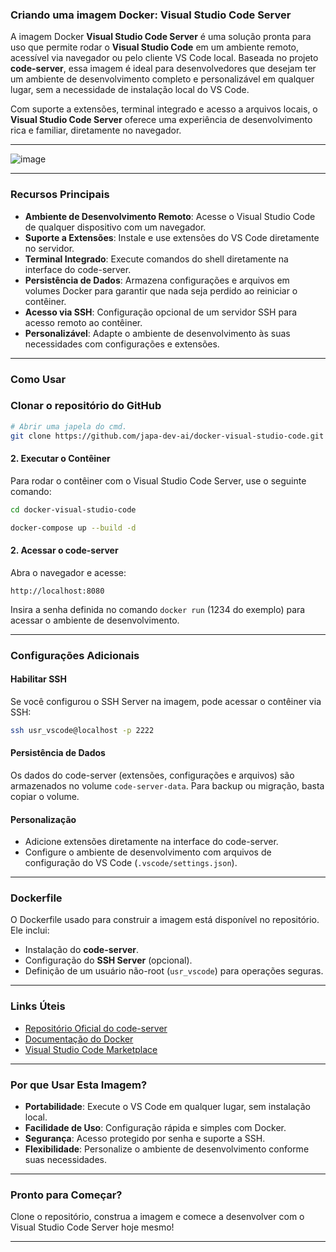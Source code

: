 ### **Criando uma imagem Docker: Visual Studio Code Server**

A imagem Docker **Visual Studio Code Server** é uma solução pronta para uso que permite rodar o **Visual Studio Code** em um ambiente remoto, acessível via navegador ou pelo cliente VS Code local. Baseada no projeto **code-server**, essa imagem é ideal para desenvolvedores que desejam ter um ambiente de desenvolvimento completo e personalizável em qualquer lugar, sem a necessidade de instalação local do VS Code.

Com suporte a extensões, terminal integrado e acesso a arquivos locais, o **Visual Studio Code Server** oferece uma experiência de desenvolvimento rica e familiar, diretamente no navegador.

---

![image](https://github.com/user-attachments/assets/124b257a-196c-498e-94cc-98262ac10c7f)

---
### **Recursos Principais**
- **Ambiente de Desenvolvimento Remoto**: Acesse o Visual Studio Code de qualquer dispositivo com um navegador.
- **Suporte a Extensões**: Instale e use extensões do VS Code diretamente no servidor.
- **Terminal Integrado**: Execute comandos do shell diretamente na interface do code-server.
- **Persistência de Dados**: Armazena configurações e arquivos em volumes Docker para garantir que nada seja perdido ao reiniciar o contêiner.
- **Acesso via SSH**: Configuração opcional de um servidor SSH para acesso remoto ao contêiner.
- **Personalizável**: Adapte o ambiente de desenvolvimento às suas necessidades com configurações e extensões.

---

### **Como Usar**

### **Clonar o repositório do GitHub**
```bash
# Abrir uma japela do cmd.
git clone https://github.com/japa-dev-ai/docker-visual-studio-code.git
```

#### **2. Executar o Contêiner**
Para rodar o contêiner com o Visual Studio Code Server, use o seguinte comando:

```bash
cd docker-visual-studio-code

docker-compose up --build -d
```

#### **2. Acessar o code-server**
Abra o navegador e acesse:
```
http://localhost:8080
```

Insira a senha definida no comando `docker run` (1234 do exemplo) para acessar o ambiente de desenvolvimento.

---

### **Configurações Adicionais**

#### **Habilitar SSH**
Se você configurou o SSH Server na imagem, pode acessar o contêiner via SSH:

```bash
ssh usr_vscode@localhost -p 2222
```

#### **Persistência de Dados**
Os dados do code-server (extensões, configurações e arquivos) são armazenados no volume `code-server-data`. Para backup ou migração, basta copiar o volume.

#### **Personalização**
- Adicione extensões diretamente na interface do code-server.
- Configure o ambiente de desenvolvimento com arquivos de configuração do VS Code (`.vscode/settings.json`).

---

### **Dockerfile**

O Dockerfile usado para construir a imagem está disponível no repositório. Ele inclui:
- Instalação do **code-server**.
- Configuração do **SSH Server** (opcional).
- Definição de um usuário não-root (`usr_vscode`) para operações seguras.

---

### **Links Úteis**
- [Repositório Oficial do code-server](https://github.com/coder/code-server)
- [Documentação do Docker](https://docs.docker.com/)
- [Visual Studio Code Marketplace](https://marketplace.visualstudio.com/vscode)

---

### **Por que Usar Esta Imagem?**
- **Portabilidade**: Execute o VS Code em qualquer lugar, sem instalação local.
- **Facilidade de Uso**: Configuração rápida e simples com Docker.
- **Segurança**: Acesso protegido por senha e suporte a SSH.
- **Flexibilidade**: Personalize o ambiente de desenvolvimento conforme suas necessidades.

---

### **Pronto para Começar?**
Clone o repositório, construa a imagem e comece a desenvolver com o Visual Studio Code Server hoje mesmo!

---

